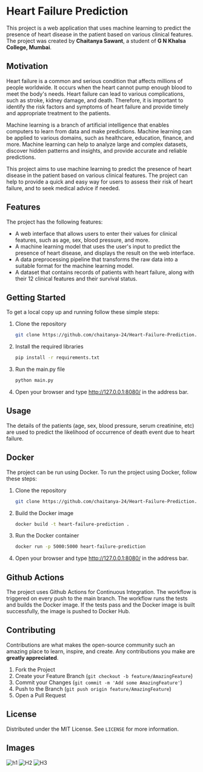 # Heart Failure Prediction

This project is a web application that uses machine learning to predict the presence of heart disease in the patient based on various clinical features. The project was created by **Chaitanya Sawant**, a student of **G N Khalsa College, Mumbai**.

## Motivation

Heart failure is a common and serious condition that affects millions of people worldwide. It occurs when the heart cannot pump enough blood to meet the body's needs. Heart failure can lead to various complications, such as stroke, kidney damage, and death. Therefore, it is important to identify the risk factors and symptoms of heart failure and provide timely and appropriate treatment to the patients.

Machine learning is a branch of artificial intelligence that enables computers to learn from data and make predictions. Machine learning can be applied to various domains, such as healthcare, education, finance, and more. Machine learning can help to analyze large and complex datasets, discover hidden patterns and insights, and provide accurate and reliable predictions.

This project aims to use machine learning to predict the presence of heart disease in the patient based on various clinical features. The project can help to provide a quick and easy way for users to assess their risk of heart failure, and to seek medical advice if needed.

## Features

The project has the following features:

- A web interface that allows users to enter their values for clinical features, such as age, sex, blood pressure, and more.
- A machine learning model that uses the user's input to predict the presence of heart disease, and displays the result on the web interface.
- A data preprocessing pipeline that transforms the raw data into a suitable format for the machine learning model.
- A dataset that contains records of patients with heart failure, along with their 12 clinical features and their survival status.


## Getting Started

To get a local copy up and running follow these simple steps:

1. Clone the repository
   ```sh
   git clone https://github.com/chaitanya-24/Heart-Failure-Prediction.git
   ```
2. Install the required libraries
   ```sh
   pip install -r requirements.txt
   ```
3. Run the main.py file
   ```sh
   python main.py
   ```
4. Open your browser and type http://127.0.0.1:8080/ in the address bar.

## Usage

The details of the patients (age, sex, blood pressure, serum creatinine, etc) are used to predict the likelihood of occurrence of death event due to heart failure. 

## Docker

The project can be run using Docker. To run the project using Docker, follow these steps:

1. Clone the repository
   ```sh
   git clone https://github.com/chaitanya-24/Heart-Failure-Prediction.git
   ```
2. Build the Docker image
   ```sh
   docker build -t heart-failure-prediction .
   ```
3. Run the Docker container
   ```sh
   docker run -p 5000:5000 heart-failure-prediction
   ```
4. Open your browser and type http://127.0.0.1:8080/ in the address bar.

## Github Actions

The project uses Github Actions for Continuous Integration. The workflow is triggered on every push to the main branch. The workflow runs the tests and builds the Docker image. If the tests pass and the Docker image is built successfully, the image is pushed to Docker Hub.

## Contributing

Contributions are what makes the open-source community such an amazing place to learn, inspire, and create. Any contributions you make are **greatly appreciated**.

1. Fork the Project
2. Create your Feature Branch (`git checkout -b feature/AmazingFeature`)
3. Commit your Changes (`git commit -m 'Add some AmazingFeature'`)
4. Push to the Branch (`git push origin feature/AmazingFeature`)
5. Open a Pull Request

## License

Distributed under the MIT License. See `LICENSE` for more information.


## Images
![h1](https://github.com/chaitanya-24/Heart-Failure-Prediction/assets/62403348/316f65cd-61d4-4bc7-ad8f-9dcffb1e8ffc)
![H2](https://github.com/chaitanya-24/Heart-Failure-Prediction/assets/62403348/ea992caf-3c14-4752-bd49-7a2f23174d84)
![H3](https://github.com/chaitanya-24/Heart-Failure-Prediction/assets/62403348/32b5945c-b3d5-4ba1-806a-480d193be55f)
